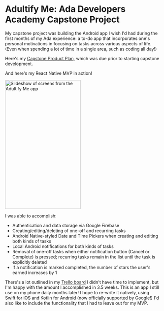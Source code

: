 # Adultify Me: Ada Developers Academy Capstone Project

My capstone project was building the Android app I wish I'd had during the first months of my Ada experience: a to-do app that incorporates one's personal motivations in focusing on tasks across various aspects of life. (Even when spending a lot of time in a single area, such as coding all day!)

Here's my [Capstone Product Plan](https://gist.github.com/jmojennifer/3495ec4c4dceaa35852d130a4eceed74), which was due prior to starting capstone development.

And here's my React Native MVP in action!

<img src="https://s3-us-west-2.amazonaws.com/jmojennifer/Capstone.gif" alt="Slideshow of screens from the Adultify Me app" width="245" height="418">

I was able to accomplish:
* Authentication and data storage via Google Firebase
* Creating/editing/deleting of one-off and recurring tasks
* Android Native-styled Date and Time Pickers when creating and editing both kinds of tasks
* Local Android notifications for both kinds of tasks
* Removal of one-off tasks when either notification button (Cancel or Complete) is pressed; recurring tasks remain in the list until the task is explicitly deleted
* If a notification is marked completed, the number of stars the user's earned increases by 1

There's a lot outlined in my [Trello board](https://trello.com/b/HpfRrHWJ/adultify-me) I didn't have time to implement, but I'm happy with the amount I accomplished in 3.5 weeks. This is an app I still use on my phone daily months later! I hope to re-write it natively, using Swift for iOS and Kotlin for Android (now officially supported by Google!) I'd also like to include the functionality that I had to leave out for my MVP.
